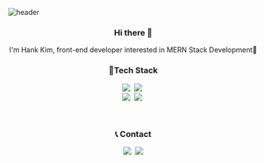 ![header](https://capsule-render.vercel.app/api?type=rect&color=gradient&height=170&section=header&text=HankKim&fontSize=80&animation=fadeIn)

<h3 align="center"> Hi there 👋 </h3>
<p align="center">
I'm Hank Kim, front-end developer interested in MERN Stack Development🌱 <br>
</p>

<h3 align="center"> 🎨Tech Stack </h3>

<p align="center">
	<img src="https://img.shields.io/badge/Python-3766AB?style=flat-square&logo=Python&logoColor=white"/></a>&nbsp 
  <img src="https://img.shields.io/badge/Javascript-ffb13b?style=flat-square&logo=javascript&logoColor=white"/></a>&nbsp 
<br>
<img src="https://img.shields.io/badge/Android%20Studio-3DDC84?style=flat-square&logo=Android&logoColor=white"/></a>&nbsp 
<img src="https://img.shields.io/badge/React-61DAFB?style=flat-square&logo=React&logoColor=white"/></a>&nbsp
</p>

<br>
<h3 align="center">📞 Contact</h3>
<p align="center">
  <a href="https://velog.io/@hank1245"><img src="https://img.shields.io/badge/Tech%20Blog-11B48A?style=flat-square&logo=Vimeo&logoColor=white&link=https://velog.io/@younge"/></a>&nbsp
  <a href="mailto:hank29206880@gmail.com"><img src="https://img.shields.io/badge/Gmail-d14836?style=flat-square&logo=Gmail&logoColor=white&link=dbsydde@gmail.com"/></a>
</p>
<br>


